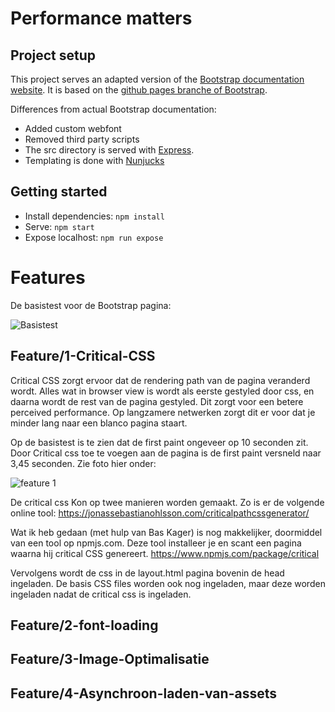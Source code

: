 # Performance matters

## Project setup

This project serves an adapted version of the [Bootstrap documentation website](http://getbootstrap.com/). It is based on the [github pages branche of Bootstrap](https://github.com/twbs/bootstrap/tree/gh-pages). 

Differences from actual Bootstrap documentation:

- Added custom webfont
- Removed third party scripts
- The src directory is served with [Express](https://expressjs.com/).
- Templating is done with [Nunjucks](https://mozilla.github.io/nunjucks/)

## Getting started

- Install dependencies: `npm install`
- Serve: `npm start`
- Expose localhost: `npm run expose`


# Features

De basistest voor de Bootstrap pagina:

![Basistest](https://lh3.googleusercontent.com/XatWix35Pg9aRMD0ftblER6HP7BQHx_Yu417R_DWEAsqLahzsFuWkFeQaA_cIamxXuHYnBec54SkDcJ4nBlSCo3wbjRpyr8xVwqj35h0RFUT17U5KhCcNrg3X5Qx80Nx7QiJoKhf-0nZlxj7QeEgrRdYJp8h5rRv97uU1zI5htgWnvV_zjuqtJx7-y1SjroidQRyMkCbSlX3ga6JMwqZmA3aybwb1rirkLTwe146zbV68c9tmP3jhEi15shDpnGUym_ZX0__WjbAYEGikVMXtfvyhBrS-VzZt6-HlwMyw1iPR_3JHnlRtZeV7MYgVfPAgRhuzd79WEvLQuLtDgA42YXzeaA1sr2BG_GFmiH0Penrrr5K9ig7ZDyjaQcv6Q8qeYlJiT1mrj5ZVaVaDg1y506lfvSHyzDrP2LEV9esnB3q-xBIumcESNLj_yZlwZm0vpEDlezBMngPO6IFwgOmOuBZn5tE9lTADG-qHXJdYdGnxPy6Sgn6HzeWMkdzWcfteH3viOlmQupg-FeeSV92H5Wx5YSXilOkJWo3bpPRxFXQLYNmzewuYu0AlxWVqsUWmp6_h4oleHmCwLWy7CWpmSHM8HHbSu4zxCjewg=w1452-h1496-no)

## Feature/1-Critical-CSS

Critical CSS zorgt ervoor dat de rendering path van de pagina veranderd wordt. Alles wat in browser view is wordt als eerste gestyled door css, en daarna wordt de rest van de pagina gestyled. Dit zorgt voor een betere perceived performance. Op langzamere netwerken zorgt dit er voor dat je minder lang naar een blanco pagina staart.

Op de basistest is te zien dat de first paint ongeveer op 10 seconden zit. Door Critical css toe te voegen aan de pagina is de first paint versneld naar 3,45 seconden. Zie foto hier onder:

![feature 1](https://lh3.googleusercontent.com/QjtLvuanPVACN3qJgep_xEYpLgB4wu-toBfjUfW8XDQIRe2GZBrZfb-Jhc7uLPIYbwh7rNyvhWLSL828tgMkAPlq4UjEdDA3rVNJHfrKczsJ1QOthao8VAeDha-V3tq6yj6ZfMDikcmAItrzqkE0eZeQtlCHY6J7_imHJ6CC9bofGa97hPJMdTeam4TFz7-QkCRZUqo74sB7rfNq_O_5CG8GyMLDGjuXw5Vl4YYRkksH34TlsIHOk32imgMG82ptLjAZT-uWJ5E_teGfZz7inhmiaggAxLypX21kUdxhBPkKHFYp7NzgVN03OdGAOsStu9WoT--T6rO1dnijJaCH6sf2xOBg97RcS7HdpX2OU56Kwpb6E8CCv_dxxmrNgl8A7CVOyP8k9-GM2mEkKnfDDGLxrSNR8aFfvzhMqFNFuOkCles8cqTMahDVvlxiaXJ8p59RQekynTBBdWPFsSYzuup6HMXZPJ3rPw21YkbGRsDvHcACIbNXrWVjB8ahDRzjzNj542Aa4xgEhFDfc6cYTe_jzilSZy-RH02i7zceBE78I6WFotfDqUmiKFDRDP15t5ph4hfO1IeW2fcRDmay1fgmUi-SDS3T1p8xfA=w1420-h1558-no)

De critical css Kon op twee manieren worden gemaakt. Zo is er de volgende online tool: https://jonassebastianohlsson.com/criticalpathcssgenerator/

Wat ik heb gedaan (met hulp van Bas Kager) is nog makkelijker, doormiddel van een tool op npmjs.com. Deze tool installeer je en scant een pagina waarna hij critical CSS genereert.
https://www.npmjs.com/package/critical

Vervolgens wordt de css in de layout.html pagina bovenin de head ingeladen. De basis CSS files worden ook nog ingeladen, maar deze worden ingeladen nadat de critical css is ingeladen. 

## Feature/2-font-loading



## Feature/3-Image-Optimalisatie


## Feature/4-Asynchroon-laden-van-assets